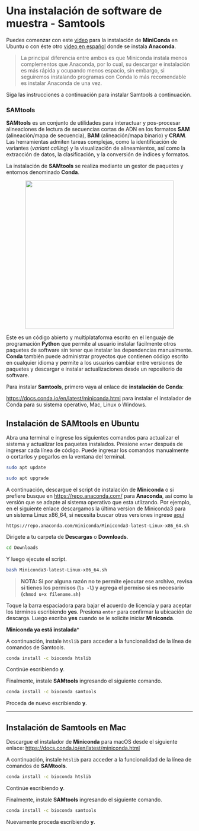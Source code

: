 # Una instalación de software de muestra - Samtools 

Puedes comenzar con este [video](https://drive.google.com/file/d/1WcBkxgg1BDXfIDNE_I5M6kf_JK81hxKY/view?usp=sharing) para la instalación de **MiniConda** en Ubuntu o con éste otro [video en español](https://www.youtube.com/watch?v=-gGxhj62KKw) donde se instala **Anaconda**.

> La principal diferencia entre ambos es que Miniconda instala menos complementos que Anaconda, por lo cual, su descargar e instalación es más rápida y ocupando menos espacio, sin embargo, si seguiremos instalando programas con Conda lo más recomendable es instalar Anaconda de una vez.  

Siga las instrucciones a continuación para instalar Samtools a continuación. 

### SAMtools

**SAMtools** es un conjunto de utilidades para interactuar y pos-procesar alineaciones de lectura de secuencias cortas de ADN en los formatos **SAM** (alineación/mapa de secuencia), **BAM** (alineación/mapa binario) y **CRAM**. Las herramientas admiten tareas complejas, como la identificación de variantes (_variant calling_) y la visualización de alineamientos, así como la extracción de datos, la clasificación, y la conversión de índices y formatos.  

La instalación de **SAMtools** se realiza mediante un gestor de paquetes y entornos denominado **Conda**. 

<div align="center"><img src="https://user-images.githubusercontent.com/25624961/170307888-3c44ba7f-bdf3-4f8e-ae05-9d6a5a2174da.png" width="400"></div>


Éste es un código abierto y multiplataforma escrito en el lenguaje de programación **Python** que permite al usuario instalar fácilmente otros paquetes de software sin tener que instalar las dependencias manualmente. **Conda** también puede administrar proyectos que contienen código escrito en cualquier idioma y permite a los usuarios cambiar entre versiones de paquetes y descargar e instalar actualizaciones desde un repositorio de software.  

Para instalar **Samtools**, primero vaya al enlace de **instalación de Conda**: 

https://docs.conda.io/en/latest/miniconda.html para instalar el instalador de Conda para su sistema operativo, Mac, Linux o Windows.  


## Instalación de SAMtools en Ubuntu  

Abra una terminal e ingrese los siguientes comandos para actualizar el sistema y actualizar los paquetes instalados. Presione `enter` después de ingresar cada línea de código. Puede ingresar los comandos manualmente o cortarlos y pegarlos en la ventana del terminal.  

```bash
sudo apt update
```

```bash
sudo apt upgrade
```

A continuación, descargue el script de instalación de **Miniconda** o si prefiere busque en https://repo.anaconda.com/ para **Anaconda**, así como la versión que se adapte al sistema operativo que esta utlizando. Por ejemplo, en el siguiente enlace descargamos la última version de Miniconda3 para un sistema Linux x86_64, si necesita buscar otras versiones ingrese [aquí](https://repo.anaconda.com/miniconda/)

```
https://repo.anaconda.com/miniconda/Miniconda3-latest-Linux-x86_64.sh 
```


Dirigete a tu carpeta de **Descargas** o **Downloads**. 

```bash
cd Downloads
```

Y luego ejecute el script.  

```bash
bash Miniconda3-latest-Linux-x86_64.sh
```


>**NOTA: Si por alguna razón no te permite ejecutar ese archivo, revisa si tienes los permisos (`ls -l`) y agrega el permiso si es necesario (`chmod u+x filename.sh`)**



Toque la barra espaciadora para bajar el acuerdo de licencia y para aceptar los términos escribiendo **yes**. Presiona `enter` para confirmar la ubicación de descarga. Luego escriba **yes** cuando se le solicite iniciar **Miniconda**.  

**Miniconda ya está instalada***


A continuación, instale `htslib` para acceder a la funcionalidad de la línea de comandos de Samtools. 

```bash
conda install -c bioconda htslib
```

Continúe escribiendo **y**. 


Finalmente, instale **SAMtools** ingresando el siguiente comando. 

```bash
conda install -c bioconda samtools
```

Proceda de nuevo escribiendo **y**.

-------------


## Instalación de Samtools en Mac 

Descargue el instalador de **Miniconda** para macOS desde el siguiente enlace: https://docs.conda.io/en/latest/miniconda.html  


A continuación, instale `htslib` para acceder a la funcionalidad de la línea de comandos de **SAMtools**. 

```bash
conda install -c bioconda htslib
```

Continúe escribiendo **y**. 


Finalmente, instale **SAMtools** ingresando el siguiente comando. 

```bash
conda install -c bioconda samtools
```

Nuevamente proceda escribiendo **y**. 


